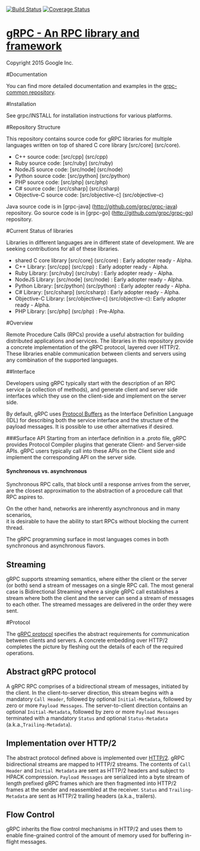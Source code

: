 [![Build Status](https://travis-ci.org/grpc/grpc.svg?branch=master)](https://travis-ci.org/grpc/grpc)
[![Coverage Status](https://img.shields.io/coveralls/grpc/grpc.svg)](https://coveralls.io/r/grpc/grpc?branch=master)

[gRPC - An RPC library and framework](http://github.com/grpc/grpc)
===================================

Copyright 2015 Google Inc.

#Documentation

You can find more detailed documentation and examples in the [grpc-common repository](http://github.com/grpc/grpc-common).

#Installation

See grpc/INSTALL for installation instructions for various platforms.

#Repository Structure

This repository contains source code for gRPC libraries for multiple languages written on top
of shared C core library [src/core] (src/core).

   * C++ source code: [src/cpp] (src/cpp)
   * Ruby source code: [src/ruby] (src/ruby)
   * NodeJS source code: [src/node] (src/node)
   * Python source code: [src/python] (src/python)
   * PHP source code: [src/php] (src/php)
   * C# source code: [src/csharp] (src/csharp)
   * Objective-C source code: [src/objective-c] (src/objective-c)
   
Java source code is in [grpc-java] (http://github.com/grpc/grpc-java) repository. 
Go source code is in [grpc-go] (http://github.com/grpc/grpc-go) repository.

#Current Status of libraries

Libraries in different languages are in different state of development. We are seeking contributions for all of these libraries.

   * shared C core library [src/core] (src/core) : Early adopter ready - Alpha.
   * C++ Library: [src/cpp] (src/cpp) : Early adopter ready - Alpha.
   * Ruby Library: [src/ruby] (src/ruby) : Early adopter ready - Alpha.
   * NodeJS Library: [src/node] (src/node) : Early adopter ready - Alpha.
   * Python Library: [src/python] (src/python) : Early adopter ready - Alpha.
   * C# Library: [src/csharp] (src/csharp) : Early adopter ready - Alpha.
   * Objective-C Library: [src/objective-c] (src/objective-c): Early adopter ready - Alpha.
   * PHP Library: [src/php] (src/php) : Pre-Alpha.

#Overview


Remote Procedure Calls (RPCs) provide a useful abstraction for building 
distributed applications and services. The libraries in this repository
provide a concrete implementation of the gRPC protocol, layered over HTTP/2.
These libraries enable communication between clients and servers using any
combination of the supported languages. 


##Interface


Developers using gRPC typically start with the description of an RPC service
(a collection of methods), and generate client and server side interfaces
which they use on the client-side and implement on the server side.

By default, gRPC uses [Protocol Buffers](https://github.com/google/protobuf) as the
Interface Definition Language (IDL) for describing both the service interface
and the structure of the payload messages. It is possible to use other 
alternatives if desired.

###Surface API
Starting from an interface definition in a .proto file, gRPC provides
Protocol Compiler plugins that generate Client- and Server-side APIs. 
gRPC users typically call into these APIs on the Client side and implement
the corresponding API on the server side.

#### Synchronous vs. asynchronous
Synchronous RPC calls, that block until a response arrives from the server, are
the closest approximation to the abstraction of a procedure call that RPC
aspires to.

On the other hand, networks are inherently asynchronous and in many scenarios,  
it is desirable to have the ability to start RPCs without blocking the current
thread. 

The gRPC programming surface in most languages comes in both synchronous and
asynchronous flavors.


## Streaming

gRPC supports streaming semantics, where either the client or the server (or both)
send a stream of messages on a single RPC call. The most general case is 
Bidirectional Streaming where a single gRPC call establishes a stream where both 
the client and the server can send a stream of messages to each other. The streamed
messages are delivered in the order they were sent.


#Protocol

The [gRPC protocol](https://github.com/grpc/grpc-common/blob/master/PROTOCOL-HTTP2.md) specifies the abstract requirements for communication between
clients and servers. A concrete embedding over HTTP/2 completes the picture by
fleshing out the details of each of the required operations.

## Abstract gRPC protocol
A gRPC RPC comprises of a bidirectional stream of messages, initiated by the client. In the client-to-server direction, this stream begins with a mandatory `Call Header`, followed by optional `Initial-Metadata`, followed by zero or more `Payload Messages`. The server-to-client direction contains an optional `Initial-Metadata`, followed by zero or more `Payload Messages` terminated with a mandatory `Status` and optional `Status-Metadata` (a.k.a.,`Trailing-Metadata`).

## Implementation over HTTP/2
The abstract protocol defined above is implemented over [HTTP/2](https://http2.github.io/). gRPC bidirectional streams are mapped to HTTP/2 streams. The contents of `Call Header` and `Initial Metadata` are sent as HTTP/2 headers and subject to HPACK compression. `Payload Messages` are serialized into a byte stream of length prefixed gRPC frames which are then fragmented into HTTP/2 frames at the sender and reassembled at the receiver. `Status` and `Trailing-Metadata` are sent as HTTP/2 trailing headers (a.k.a., trailers).     

## Flow Control
gRPC inherits the flow control mechanisms in HTTP/2 and uses them to enable fine-grained control of the amount of memory used for buffering in-flight messages.
